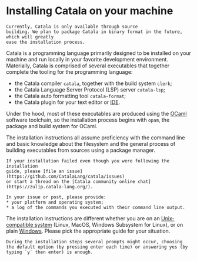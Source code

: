 # Installing Catala on your machine

~~~admonish warning title="Disclaimer"
Currently, Catala is only available through source
building. We plan to package Catala in binary format in the future, which will greatly
ease the installation process.
~~~

Catala is a programming language primarily designed to be installed on your
machine and run locally in your favorite development environment. Materially,
Catala is comprised of several executables that together complete the
tooling for the programming language:
* the Catala compiler `catala`, together with the build system `clerk`;
* the Catala Language Server Protocol (LSP) server `catala-lsp`;
* the Catala auto formatting tool `catala-format`;
* the Catala plugin for your text editor or [IDE](https://en.wikipedia.org/wiki/Integrated_development_environment).

Under the hood, most of these executables are produced using the
[OCaml](https://www.ocaml.org) software toolchain, so the installation process
begins with `opam`, the package and build system for OCaml.

The installation instructions all assume proficiency with the command line
and basic knowledge about the filesystem and the general process of building
executables from sources using a package manager.

~~~admonish bug title="The installation failed, what can I do?"
If your installation failed even though you were following the installation
guide, please [file an issue](https://github.com/CatalaLang/catala/issues)
or start a thread on the [Catala community online chat](https://zulip.catala-lang.org/).

In your issue or post, please provide:
* your platform and operating system;
* a log of the commands you executed with their command line output.
~~~

The installation instructions are different whether you are on an
[Unix-compatible system](./1-1-1-linux-mac-wsl.md) (Linux, MacOS, Windows
Subsystem for Linux), or on plain [Windows](./1-1-2-windows.md). Please pick the
appropriate guide for your situation.

~~~admonish info title="Important information"
During the installation steps several prompts might occur, choosing
the default option (by pressing enter each time) or answering yes (by
typing `y` then enter) is enough.
~~~

